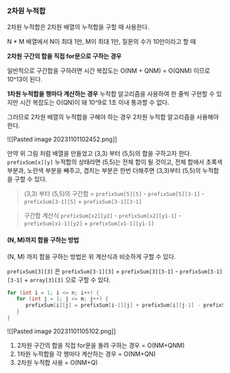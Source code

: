 ### 2차원 누적합

2차원 누적합은 2차원 배열의 누적합을 구할 때 사용한다.

N * M 배열에서 N이 최대 1만, M이 최대 1만, 질문의 수가 10만이라고 할 때 

**2차원 구간의 합을 직접 for문으로 구하는 경우**

일반적으로 구간합을 구하려면 시간 복잡도는 O(NM + QNM) = O(QNM) 이므로 10^13이 된다. 

**1차원 누적합을 행마다 계산하는 경우**
누적합 알고리즘을 사용하여 한 줄씩 구현할 수 있지만 시간 복잡도는 O(QN)이 돼 10^9로 1초 이내 통과할 수 없다.

그러므로 2차원 배열의 누적합을 구해야 하는 경우 2차원 누적합 알고리즘을 사용해야한다.

![[Pasted image 20231101102452.png]]

만약 위 그림 처럼 배열을 만들었고 (3,3) 부터 (5,5)의 합을 구하고자 한다.
`prefixSum[x][y]` 누적합의 상태라면 (5,5)는 전체 합이 될 것이고, 전체 합에서 초록색 부분과, 노란색 부분을 빼주고, 겹치는 부분은 한번 더해주면 (3,3)부터 (5,5)의 누적합을 구할 수 있다.

> (3,3) 부터 (5,5)의 구간합 = `prefixSum[5][5]` - `prefixSum[5][3-1]` -  `prefixSum[3-1][5]` +  `prefixSum[3-1][3-1]`

> 구간합 계산식
> `prefixSum[x2][y2]` - `prefixSum[x2][y1-1]` -  `prefixSum[x1-1][y2]` +  `prefixSum[x1-1][y1-1]`


#### (N, M)까지 합을 구하는 방법

(N, M) 까지 합을 구하는 방법은 위 계산식과 비슷하게 구할 수 있다.

`prefixSum[3][3]` 은 `prefixSum[3-1][3]` + `prefixSum[3][3-1]` - `prefixSum[3-1][3-1]` + `array[3][3]`  으로 구할 수 있다.

```java
for (int i = 1; i <= n; i++) {  
   for (int j = 1; j <= m; j++) {  
      prefixSum[i][j] = prefixSum[i-1][j] + prefixSum[i][j-1] - prefixSum[i-1][j-1] + arr[i][j];  
   }  
}
```

![[Pasted image 20231101105102.png]]

1. 2차원 구간의 합을 직접 for문을 돌려 구하는 경우 = O(NM+QNM)
2. 1차원 누적합을 각 행마다 계산하는 경우 = O(NM+QN)
3. 2차원 누적합 사용 = O(NM+Q)

